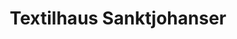 ---
title: "Textilhaus Sanktjohanser"
url: /diessen-am-ammersee/textilhaus-sanktjohanser/
shop: Textil
---